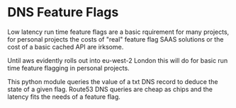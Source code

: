 # DNS Feature Flags

Low latency run time feature flags are a basic rquirement for many projects, for personal projects the costs of "real" feature flag SAAS solutions or the cost of a basic cached API are irksome.

Until aws evidently rolls out into eu-west-2 London this will do for basic run time feature flagging in personal projects.

This python module queries the value of a txt DNS record to deduce the state of a given flag. Route53 DNS queries are cheap as chips and the latency fits the needs of a feature flag.